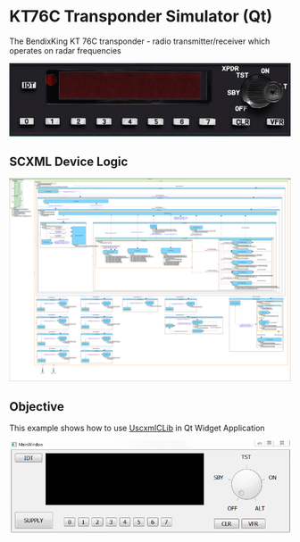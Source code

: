 # KT76C Transponder Simulator (Qt)

The BendixKing KT 76C transponder - radio transmitter/receiver which operates on radar frequencies

![KT76C_Orig](https://github.com/alexzhornyak/UscxmlCLib/blob/master/Examples/Images/KT76C_Orig.gif)

## SCXML Device Logic
![KT76C_Logic](https://github.com/alexzhornyak/UscxmlCLib/blob/master/Examples/Images/KT76C.png)

## Objective
This example shows how to use [UscxmlCLib](https://github.com/alexzhornyak/UscxmlCLib) in Qt Widget Application

![KT76C_QtApp](https://github.com/alexzhornyak/UscxmlCLib/blob/master/Examples/Images/KT76C_App_Qt.gif)
